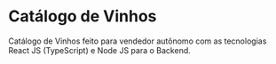 # Catálogo de Vinhos

Catálogo de Vinhos feito para vendedor autônomo com as tecnologias React JS (TypeScript) e Node JS para o Backend.
